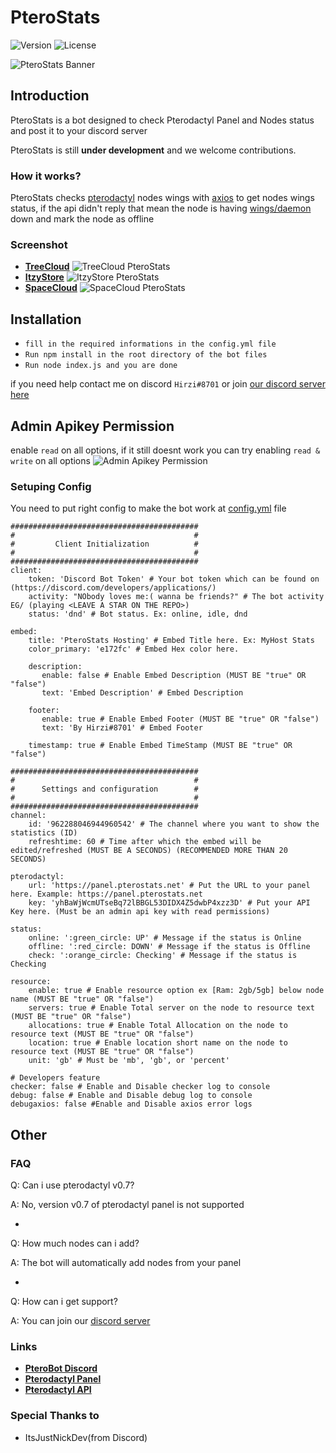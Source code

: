 # PteroStats

![Version](https://img.shields.io/github/package-json/v/HirziDevs/PteroStats?style=flat-square)
![License](https://img.shields.io/github/license/HirziDevs/PteroStats?style=flat-square)

![PteroStats Banner](https://media.discordapp.net/attachments/796259732683227157/861126504246411264/20210704_130856.jpg)

## Introduction

PteroStats is a bot designed to check Pterodactyl Panel and Nodes status and post it to your discord server

PteroStats is still **under development** and we welcome contributions. 

### How it works?

PteroStats checks [pterodactyl](https://pterodactyl.io) nodes wings with [axios](https://www.npmjs.com/package/axios) to get nodes wings status, if the api didn't reply that mean the node is having [wings/daemon](https://pterodactyl.io/wings/1.0/installing.html) down and mark the node as offline

### Screenshot

- [**TreeCloud**](https://discord.gg/TCBhPan6SY)
![TreeCloud PteroStats](https://media.discordapp.net/attachments/819757140155564062/880346867949518848/Screenshot_2021-08-26-14-03-15-50_572064f74bd5f9fa804b05334aa4f912.jpg)
- [**ItzyStore**](https://discord.gg/PS4Mf6DBzt)
![ItzyStore PteroStats](https://media.discordapp.net/attachments/796259732683227157/863359897210060820/IMG_20210710_164939.jpg)
- [**SpaceCloud**](https://discord.gg/28z8CYmPEY)
![SpaceCloud PteroStats](https://media.discordapp.net/attachments/586738538448420881/866624597171372032/IMG_20210719_171633.jpg)

## Installation

- `fill in the required informations in the config.yml file`
- `Run npm install in the root directory of the bot files`
- `Run node index.js and you are done`

if you need help contact me on discord `Hirzi#8701` or join [our discord server here](https://discord.gg/zv6maQRah3)

## Admin Apikey Permission

enable `read` on all options, if it still doesnt work you can try enabling `read & write` on all options
![Admin Apikey Permission](https://media.discordapp.net/attachments/819757140155564062/876320084992331816/Screenshot_2021-08-15-11-20-05-56.jpg)

### Setuping Config

You need to put right config to make the bot work at [config.yml](https://github.com/HirziDevs/PteroStats/blob/main/config.yml) file
```
##########################################
#                                        #
#         Client Initialization          #
#                                        #
##########################################
client:
    token: 'Discord Bot Token' # Your bot token which can be found on (https://discord.com/developers/applications/)
    activity: "NObody loves me:( wanna be friends?" # The bot activity EG/ (playing <LEAVE A STAR ON THE REPO>)
    status: 'dnd' # Bot status. Ex: online, idle, dnd

embed:
    title: 'PteroStats Hosting' # Embed Title here. Ex: MyHost Stats
    color_primary: 'e172fc' # Embed Hex color here.
 
    description: 
       enable: false # Enable Embed Description (MUST BE "true" OR "false")
       text: 'Embed Description' # Embed Description
 
    footer: 
       enable: true # Enable Embed Footer (MUST BE "true" OR "false")
       text: 'By Hirzi#8701' # Embed Footer
 
    timestamp: true # Enable Embed TimeStamp (MUST BE "true" OR "false")

##########################################
#                                        #
#      Settings and configuration        #
#                                        #
##########################################
channel:
    id: '962288046944960542' # The channel where you want to show the statistics (ID)
    refreshtime: 60 # Time after which the embed will be edited/refreshed (MUST BE A SECONDS) (RECOMMENDED MORE THAN 20 SECONDS)

pterodactyl:
    url: 'https://panel.pterostats.net' # Put the URL to your panel here. Example: https://panel.pterostats.net
    key: 'yhBaWjWcmUTseBq72lBBGL53DIDX4Z5dwbP4xzz3D' # Put your API Key here. (Must be an admin api key with read permissions)

status:
    online: ':green_circle: UP' # Message if the status is Online
    offline: ':red_circle: DOWN' # Message if the status is Offline
    check: ':orange_circle: Checking' # Message if the status is Checking

resource:
    enable: true # Enable resource option ex [Ram: 2gb/5gb] below node name (MUST BE "true" OR "false")
    servers: true # Enable Total server on the node to resource text (MUST BE "true" OR "false")
    allocations: true # Enable Total Allocation on the node to resource text (MUST BE "true" OR "false")
    location: true # Enable location short name on the node to resource text (MUST BE "true" OR "false")
    unit: 'gb' # Must be 'mb', 'gb', or 'percent'

# Developers feature
checker: false # Enable and Disable checker log to console
debug: false # Enable and Disable debug log to console
debugaxios: false #Enable and Disable axios error logs
```

## Other
### FAQ

Q: Can i use pterodactyl v0.7?

A: No, version v0.7 of pterodactyl panel is not supported

-

Q: How much nodes can i add?

A: The bot will automatically add nodes from your panel

-

Q: How can i get support?

A: You can join our [discord server](https://discord.gg/zv6maQRah3)

### Links

* __[PteroBot Discord](https://discord.gg/zv6maQRah3)__
* __[Pterodactyl Panel](https://pterodactyl.io)__
* __[Pterodactyl API](https://dashflo.net/docs/api/pterodactyl/v1)__

### Special Thanks to

- ItsJustNickDev(from Discord)
